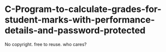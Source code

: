# C-Program-to-calculate-grades-for-student-marks-with-performance-details-and-password-protected


No copyright. free to reuse. who cares?

